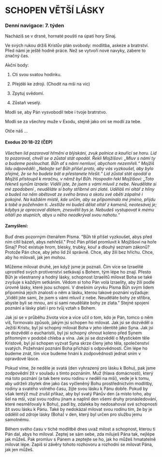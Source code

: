 # SCHOPEN VĚTŠÍ LÁSKY

### Denní navigace: 7. týden

Nacházíš se v drsné, hornaté poušti na úpatí hory Sinaj.

Ve svých rukou držíš Kristův plán svobody: modlitba, askeze a bratrství. Před námi je ještě hodně práce. Než se vytvoří nové navyky, zabere to značný čas.

Akční body:
1. Cti svou svatou hodinku.

2. Přejděi ke zdroji. (Chodit na mši na víc)

3. Zpytuj svědomí.

4. Zůstaň veselý.

Modli se, aby Pán vysvobodil tebe i tvoje bratrstvo.

Modli se za všechny muže v Exodu, stejně jako oni se modlí za tebe.

Otče náš …


#### Exodus 20:18-22 (ČEP)
*Všechen lid pozoroval hřmění a blýskání, zvuk polnice a kouřící se horu. Lid to pozoroval, chvěl se a zůstal stát opodál. Řekli Mojžíšovi: „Mluv s námi ty a budeme poslouchat. Bůh ať s námi nemluví, abychom nezemřeli.“ Mojžíš lidu odpověděl: „Nebojte se! Bůh přišel proto, aby vás vyzkoušel, aby bylo zřejmé, že se ho budete bát a přestanete hřešit.“ Lid zůstal stát opodál a Mojžíš přistoupil k mračnu, v němž byl Bůh. Hospodin řekl Mojžíšovi: „Toto řekneš synům Izraele: Viděli jste, že jsem s vámi mluvil z nebe. Neuděláte si mé zpodobení , neuděláte si bohy stříbrné ani zlaté. Uděláš mi oltář z hlíny a budeš na něm obětovat ze svého bravu a skotu své oběti zápalné i pokojné. Na každém místě, kde určím, aby se připomínalo mé jméno, přijdu k tobě a požehnám ti. Jestliže mi budeš dělat oltář z kamenů, neotesávej je; kdybys je opracoval dlátem, znesvětil bys je. Nebudeš vystupovat k mému oltáři po stupních, abys u něho neodkrýval svou nahotu.“*

#### Zamyšlení:
Buď dnes pozorným čtenářem Písma. "Bůh tě přišel vyzkoušet, abys před ním cítíl bázeň, abys nehřešil." Proč Pán přišel promluvit k Mojžíšovi na hoře Sinaj? Proč existuje hrom, blesky, trubky, kouř a dlouhý seznam zákonů? Protože Pán chce, aby jeho lid žil správně. Chce, aby žili bez hříchu. Chce, aby ho milovali, jak jen mohou.

Můžeme milovat druhé, jen když jsme je poznali. Čím více se Izraelité uprostřed svých protivenství setkávají s Bohem, tým lépe ho znají. Přesto Bůh je všestranný a hodný lásky, schopnost Izraelitů milovat Boha se také zvyšuje s každým setkáním. Vědom si toho Pán volá Izraelity, aby žili podle úrovně lásky, které jsou schopni. V dnešním úryvku Písma Bůh svým lidem připomíná jejich znalosti o něm a lásku, kterou takové poznání vyžaduje: „Viděli jste sami, že jsem s vámi mluvil z nebe. Neuděláte bohy ze stříbra, abyste byli se mnou, ani si sami neuděláte bohy ze zlata.” Stejné spojení poznání a lásky platí i pro tvůj vztah s Bohem.

Jak jsi se v průběhu života více a více učil o tom, kdo je Pán, tomco o něm víš, formovalo způsob, jakým jsi schopen ho milovat. Jak jsi se dozvěděl o Ježíši Kristu, byl jsi schopný milovat Boha v jeho identitě jako Syna. Jak jsi se dozvěděl o eucharistii, byl jsi schopný ohnout koleno před Synem přítomným v podobě chleba a vína. Jak jsi se dozvěděl o Mystickém těle Kristově, byl jsi schopen vyzvat Syna skrze členy jeho těla, společenství svatých. Požehnání poznání Boha přichází s odpovědností. Čím lépe ho budeme znát, tím více budeme hnáni k zodpovědnosti jednat sním v opravdové lásce.

Pokud víme, že neděle je svatá (den vyhrazený pro lásku k Bohu), pak jsme zodpovědní žít v souladu s tímto poznáním. Muž (hlava domácnosti), který má toto poznání (a tak bere svou rodinu v neděli na mši), vede je k tomu, aby udrželi zbytek dne jako čas vyčleněný Bohu prostřednictvím modlitby, rodiny a svatého volného času, žijte svou lásku k Pánu dobře. Pokud by však tentýž muž zrušil příkaz, aby byl svatý Pánův den (a místo toho, aby šel na mši, vzal svou rodinu jinam a naplnil den všemi druhy pronásledování, které nesměřovaly k Bohu), padl by, zdaleka by nedosahoval své schopnosti žít svou lásku k Pánu. Také by nedokázal milovat svou rodinu tím, že by je oddělil od zdroje lásky (Boha) v den, který byl určen pro službu jemu samotnému.

Během svého času v tiché modlitbě dnes uvaž milost a schopnost, kterou ti Pán dal, abys ho miloval. Zeptej se sám sebe, zda miluješ Pána tak, nejlépe jak můžeš. Pak promluv s Pánem a zeptejte se ho, jak ho můžeš hmatatelně milovat lépe. Zapiš si závěry tohoto rozhovoru a rozhodni se milovat Pána, jak jen můžeš.   
